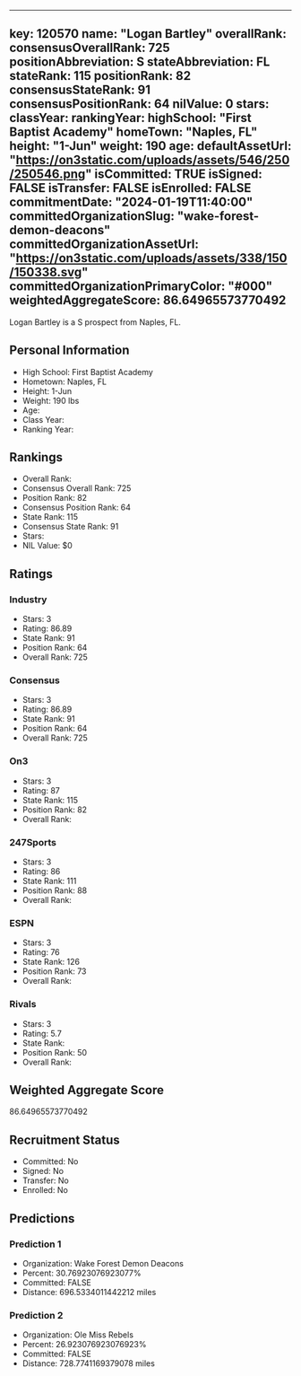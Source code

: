 ---
  key: 120570
  name: "Logan Bartley"
  overallRank: 
  consensusOverallRank: 725
  positionAbbreviation: S
  stateAbbreviation: FL
  stateRank: 115
  positionRank: 82
  consensusStateRank: 91
  consensusPositionRank: 64
  nilValue: 0
  stars: 
  classYear: 
  rankingYear: 
  highSchool: "First Baptist Academy"
  homeTown: "Naples, FL"
  height: "1-Jun"
  weight: 190
  age: 
  defaultAssetUrl: "https://on3static.com/uploads/assets/546/250/250546.png"
  isCommitted: TRUE
  isSigned: FALSE
  isTransfer: FALSE
  isEnrolled: FALSE
  commitmentDate: "2024-01-19T11:40:00"
  committedOrganizationSlug: "wake-forest-demon-deacons"
  committedOrganizationAssetUrl: "https://on3static.com/uploads/assets/338/150/150338.svg"
  committedOrganizationPrimaryColor: "#000"
  weightedAggregateScore: 86.64965573770492
  ---
  
  Logan Bartley is a S prospect from Naples, FL.
  
  ## Personal Information
  - High School: First Baptist Academy
  - Hometown: Naples, FL
  - Height: 1-Jun
  - Weight: 190 lbs
  - Age: 
  - Class Year: 
  - Ranking Year: 
  
  ## Rankings
  - Overall Rank: 
  - Consensus Overall Rank: 725
  - Position Rank: 82
  - Consensus Position Rank: 64
  - State Rank: 115
  - Consensus State Rank: 91
  - Stars: 
  - NIL Value: $0
  
  ## Ratings
  
  ### Industry
  - Stars: 3
  - Rating: 86.89
  - State Rank: 91
  - Position Rank: 64
  - Overall Rank: 725
  
  ### Consensus
  - Stars: 3
  - Rating: 86.89
  - State Rank: 91
  - Position Rank: 64
  - Overall Rank: 725
  
  ### On3
  - Stars: 3
  - Rating: 87
  - State Rank: 115
  - Position Rank: 82
  - Overall Rank: 
  
  ### 247Sports
  - Stars: 3
  - Rating: 86
  - State Rank: 111
  - Position Rank: 88
  - Overall Rank: 
  
  ### ESPN
  - Stars: 3
  - Rating: 76
  - State Rank: 126
  - Position Rank: 73
  - Overall Rank: 
  
  ### Rivals
  - Stars: 3
  - Rating: 5.7
  - State Rank: 
  - Position Rank: 50
  - Overall Rank: 
  
  ## Weighted Aggregate Score
  86.64965573770492
  
  ## Recruitment Status
  - Committed: No
  - Signed: No
  - Transfer: No
  - Enrolled: No
  
  
  
  ## Predictions
  
  ### Prediction 1
  - Organization: Wake Forest Demon Deacons
  - Percent: 30.76923076923077%
  - Committed: FALSE
  - Distance: 696.5334011442212 miles
  
  ### Prediction 2
  - Organization: Ole Miss Rebels
  - Percent: 26.923076923076923%
  - Committed: FALSE
  - Distance: 728.7741169379078 miles
  